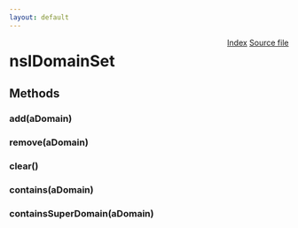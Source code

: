 ```yaml
---
layout: default
---
```

<div class='links' style='float:right'><a href="../index.html">Index</a>
<a href="http://dxr.mozilla.org/mozilla-central/source/caps/nsIDomainPolicy.idl">Source file</a>
</div>

# nsIDomainSet #

## Methods ##

### add(aDomain) ###

### remove(aDomain) ###

### clear() ###

### contains(aDomain) ###

### containsSuperDomain(aDomain) ###
